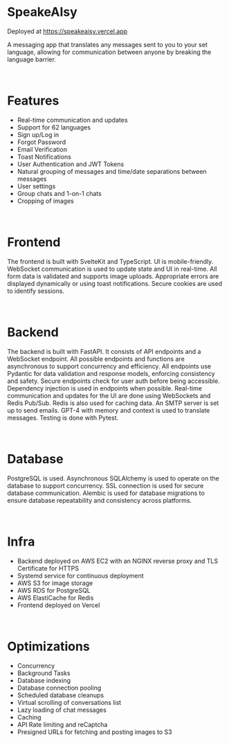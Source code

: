# SpeakeAIsy

Deployed at https://speakeaisy.vercel.app

A messaging app that translates any messages sent to you to your set language, allowing for communication between anyone by breaking the language barrier.

<br />

# Features

- Real-time communication and updates
- Support for 62 languages
- Sign up/Log in
- Forgot Password
- Email Verification
- Toast Notifications
- User Authentication and JWT Tokens
- Natural grouping of messages and time/date separations between messages
- User settings
- Group chats and 1-on-1 chats
- Cropping of images

<br />

# Frontend

The frontend is built with SvelteKit and TypeScript. UI is mobile-friendly. WebSocket communication is used to update state and UI in real-time. All form data is validated and supports image uploads. Appropriate errors are displayed dynamically or using toast notifications. Secure cookies are used to identify sessions.

<br />

# Backend

The backend is built with FastAPI. It consists of API endpoints and a WebSocket endpoint. All possible endpoints and functions are asynchronous to support concurrency and efficiency. All endpoints use Pydantic for data validation and response models, enforcing consistency and safety. Secure endpoints check for user auth before being accessible. Dependency injection is used in endpoints when possible. Real-time communication and updates for the UI are done using WebSockets and Redis Pub/Sub. Redis is also used for caching data. An SMTP server is set up to send emails. GPT-4 with memory and context is used to translate messages. Testing is done with Pytest.

<br />

# Database

PostgreSQL is used. Asynchronous SQLAlchemy is used to operate on the database to support concurrency. SSL connection is used for secure database communication. Alembic is used for database migrations to ensure database repeatability and consistency across platforms.

<br />

# Infra

- Backend deployed on AWS EC2 with an NGINX reverse proxy and TLS Certificate for HTTPS
- Systemd service for continuous deployment
- AWS S3 for image storage
- AWS RDS for PostgreSQL
- AWS ElastiCache for Redis
- Frontend deployed on Vercel

<br />

# Optimizations

- Concurrency
- Background Tasks
- Database indexing
- Database connection pooling
- Scheduled database cleanups
- Virtual scrolling of conversations list
- Lazy loading of chat messages
- Caching
- API Rate limiting and reCaptcha
- Presigned URLs for fetching and posting images to S3
